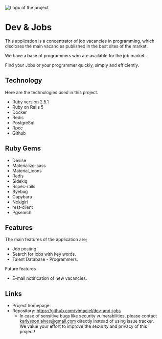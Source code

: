 
![Logo of the project](https://raw.githubusercontent.com/vimaciel/dev-and-jobs/master/app/assets/images/logo.png)



# Dev & Jobs

This application is a concentrator of job vacancies in programming, which discloses the main vacancies published in the best sites of the market.

We have a base of programmers who are available for the job market.

Find your Jobs or your programmer quickly, simply and efficiently.


## Technology 

Here are the technologies used in this project.

* Ruby version  2.5.1
* Ruby on Rails 5
* Docker 
* Redis
* PostgreSql
* Rpec
* Github

## Ruby Gems

* Devise
* Materialize-sass
* Material_icons
* Redis
* Sidekiq
* Rspec-rails
* Byebug
* Capybara
* Nokigiri
* rest-client
* Pgsearch



## Features

The main features of the application are;

* Job posting.
* Search for jobs with key words.
* Talent Database - Programmers.

Future features

* E-mail notification of new vacancies.

## Links

- Project homepage: 
- Repository: https://github.com/vimaciel/dev-and-jobs
  - In case of sensitive bugs like security vulnerabilities, please contact
    karlysson.alves@gmail.com directly instead of using issue tracker. We value your effort
    to improve the security and privacy of this project!


